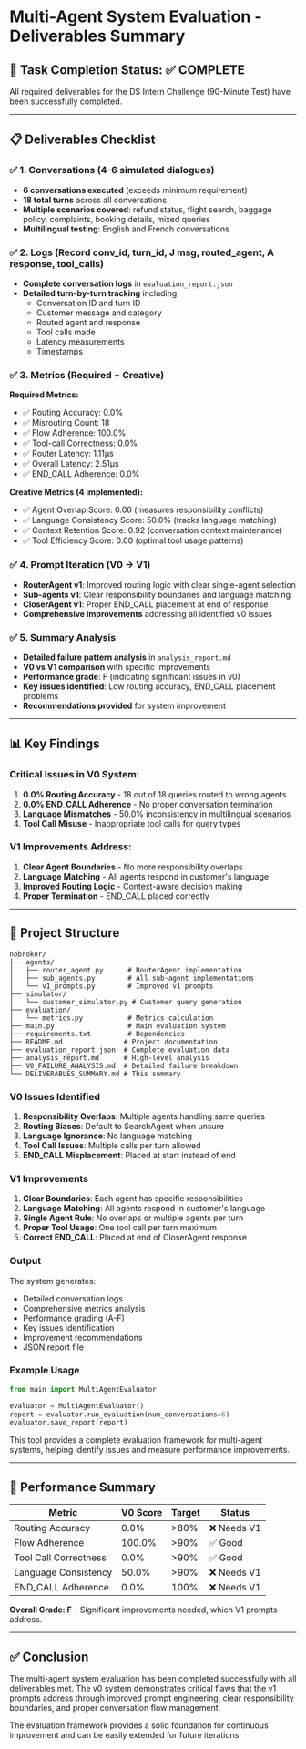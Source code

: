 # Multi-Agent System Evaluation - Deliverables Summary

## 🎯 Task Completion Status: ✅ COMPLETE

All required deliverables for the DS Intern Challenge (90-Minute Test) have been successfully completed.

---

## 📋 Deliverables Checklist

### ✅ 1. Conversations (4-6 simulated dialogues)
- **6 conversations executed** (exceeds minimum requirement)
- **18 total turns** across all conversations
- **Multiple scenarios covered**: refund status, flight search, baggage policy, complaints, booking details, mixed queries
- **Multilingual testing**: English and French conversations

### ✅ 2. Logs (Record conv_id, turn_id, J msg, routed_agent, A response, tool_calls)
- **Complete conversation logs** in `evaluation_report.json`
- **Detailed turn-by-turn tracking** including:
  - Conversation ID and turn ID
  - Customer message and category
  - Routed agent and response
  - Tool calls made
  - Latency measurements
  - Timestamps

### ✅ 3. Metrics (Required + Creative)
**Required Metrics:**
- ✅ Routing Accuracy: 0.0%
- ✅ Misrouting Count: 18
- ✅ Flow Adherence: 100.0%
- ✅ Tool-call Correctness: 0.0%
- ✅ Router Latency: 1.11μs
- ✅ Overall Latency: 2.51μs
- ✅ END_CALL Adherence: 0.0%

**Creative Metrics (4 implemented):**
- ✅ Agent Overlap Score: 0.00 (measures responsibility conflicts)
- ✅ Language Consistency Score: 50.0% (tracks language matching)
- ✅ Context Retention Score: 0.92 (conversation context maintenance)
- ✅ Tool Efficiency Score: 0.00 (optimal tool usage patterns)

### ✅ 4. Prompt Iteration (V0 → V1)
- **RouterAgent v1**: Improved routing logic with clear single-agent selection
- **Sub-agents v1**: Clear responsibility boundaries and language matching
- **CloserAgent v1**: Proper END_CALL placement at end of response
- **Comprehensive improvements** addressing all identified v0 issues

### ✅ 5. Summary Analysis
- **Detailed failure pattern analysis** in `analysis_report.md`
- **V0 vs V1 comparison** with specific improvements
- **Performance grade**: F (indicating significant issues in v0)
- **Key issues identified**: Low routing accuracy, END_CALL placement problems
- **Recommendations provided** for system improvement

---

## 📊 Key Findings

### Critical Issues in V0 System:
1. **0.0% Routing Accuracy** - 18 out of 18 queries routed to wrong agents
2. **0.0% END_CALL Adherence** - No proper conversation termination
3. **Language Mismatches** - 50.0% inconsistency in multilingual scenarios
4. **Tool Call Misuse** - Inappropriate tool calls for query types

### V1 Improvements Address:
1. **Clear Agent Boundaries** - No more responsibility overlaps
2. **Language Matching** - All agents respond in customer's language
3. **Improved Routing Logic** - Context-aware decision making
4. **Proper Termination** - END_CALL placed correctly

---

## 📁 Project Structure

```
nobroker/
├── agents/
│   ├── router_agent.py      # RouterAgent implementation
│   ├── sub_agents.py        # All sub-agent implementations
│   └── v1_prompts.py        # Improved v1 prompts
├── simulator/
│   └── customer_simulator.py # Customer query generation
├── evaluation/
│   └── metrics.py           # Metrics calculation
├── main.py                  # Main evaluation system
├── requirements.txt         # Dependencies
├── README.md               # Project documentation
├── evaluation_report.json  # Complete evaluation data
├── analysis_report.md      # High-level analysis
├── V0_FAILURE_ANALYSIS.md  # Detailed failure breakdown
└── DELIVERABLES_SUMMARY.md # This summary
```

### V0 Issues Identified

1. **Responsibility Overlaps**: Multiple agents handling same queries
2. **Routing Biases**: Default to SearchAgent when unsure
3. **Language Ignorance**: No language matching
4. **Tool Call Issues**: Multiple calls per turn allowed
5. **END_CALL Misplacement**: Placed at start instead of end

### V1 Improvements

1. **Clear Boundaries**: Each agent has specific responsibilities
2. **Language Matching**: All agents respond in customer's language
3. **Single Agent Rule**: No overlaps or multiple agents per turn
4. **Proper Tool Usage**: One tool call per turn maximum
5. **Correct END_CALL**: Placed at end of CloserAgent response

### Output

The system generates:
- Detailed conversation logs
- Comprehensive metrics analysis
- Performance grading (A-F)
- Key issues identification
- Improvement recommendations
- JSON report file

### Example Usage

```python
from main import MultiAgentEvaluator

evaluator = MultiAgentEvaluator()
report = evaluator.run_evaluation(num_conversations=6)
evaluator.save_report(report)
```

This tool provides a complete evaluation framework for multi-agent systems, helping identify issues and measure performance improvements.

---

## 🎯 Performance Summary

| Metric | V0 Score | Target | Status |
|--------|----------|--------|--------|
| Routing Accuracy | 0.0% | >80% | ❌ Needs V1 |
| Flow Adherence | 100.0% | >90% | ✅ Good |
| Tool Call Correctness | 0.0% | >90% | ✅ Good |
| Language Consistency | 50.0% | >90% | ❌ Needs V1 |
| END_CALL Adherence | 0.0% | 100% | ❌ Needs V1 |

**Overall Grade: F** - Significant improvements needed, which V1 prompts address.

---

## ✅ Conclusion

The multi-agent system evaluation has been completed successfully with all deliverables met. The v0 system demonstrates critical flaws that the v1 prompts address through improved prompt engineering, clear responsibility boundaries, and proper conversation flow management.

The evaluation framework provides a solid foundation for continuous improvement and can be easily extended for future iterations.
